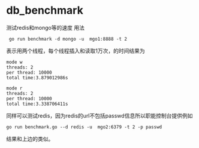 # db_benchmark
测试redis和mongo等的速度
用法
```
 go run benchmark -d mongo -u  mgo1:8888 -t 2
```
表示用两个线程，每个线程插入和读取1万次，的时间结果为
```
mode w
threads: 2
per thread: 10000
total time:3.879012986s

mode r
threads: 2
per thread: 10000
total time:3.338706411s
```

同样可以测试redis，因为redis的url不包括passwd信息所以职能控制台提供例如
```
go run benchmark.go --d redis -u  mgo2:6379 -t 2 -p passwd 
```
结果和上边的类似。
